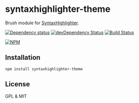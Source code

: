 # syntaxhighlighter-theme

Brush module for [SyntaxHighlighter](https://github.com/syntaxhighlighter/syntaxhighlighter).

[![Dependency status](https://david-dm.org/syntaxhighlighter/syntaxhighlighter-theme.png)](https://david-dm.org/syntaxhighlighter/syntaxhighlighter-theme)
[![devDependency Status](https://david-dm.org/syntaxhighlighter/syntaxhighlighter-theme/dev-status.png)](https://david-dm.org/syntaxhighlighter/syntaxhighlighter-theme#info=devDependencies)
[![Build Status](https://travis-ci.org/syntaxhighlighter/syntaxhighlighter-theme.png)](https://travis-ci.org/syntaxhighlighter/syntaxhighlighter-theme)

[![NPM](https://nodei.co/npm/syntaxhighlighter-theme.png)](https://npmjs.org/package/syntaxhighlighter-theme)

## Installation

    npm install syntaxhighlighter-theme

## License

GPL & MIT
